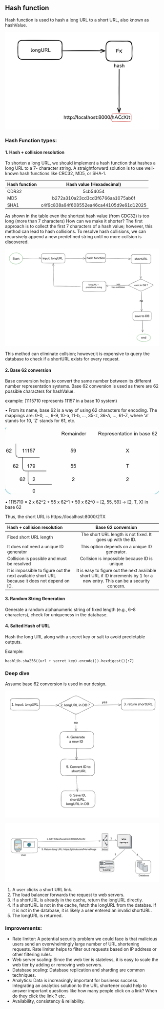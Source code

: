 
## Hash function
Hash function is used to hash a long URL to a short URL, also known as hashValue.

![Alt text](images/Screenshot2025-05-29at19.05.01.png)

### Hash Function types:
#### 1. Hash + collision resolution 

To shorten a long URL, we should implement a hash function that hashes a long URL to a 7-
character string. A straightforward solution is to use well-known hash functions like CRC32,
MD5, or SHA-1. 

| Hash function |                      Hash value (Hexadecimal)                      | 
|:--------------|:------------------------------------------------------------------:| 
| CDR32         |                              5cb54054                              | 
| MD5           |           b272a310a23cd3cd3f6766aa1075ab6f                         |
| SHA1          |              c4f9c838a64f608552ea46ca44105d9e61d12025              |
   
      
As shown in the table even the shortest hash value (from CDC32) is too long (more than 7 characters)
How can we make it shorter?
The first approach is to collect the first 7 characters of a hash value; however, this method can lead to hash collisions.
To resolve hash collisions, we can recursively append a new predefined string until no more collsion is discovered.

![Alt text](images/Screenshot2025-05-31at21.32.42.png)

This method can eliminate collsion; however,it is expensive to query the database to check if a shortURL exists for every request.

#### 2. Base 62 conversion

Base conversion helps to convert the same number between its different number representation systems. Base
62 conversion is used as there are 62 possible characters for hashValue.

example: (1115710 represents 11157 in a base 10 system)

• From its name, base 62 is a way of using 62 characters for encoding. The mappings are:
0-0, ..., 9-9, 10-a, 11-b, ..., 35-z, 36-A, ..., 61-Z, where ‘a’ stands for 10, ‘Z’ stands for 61, etc.

![Alt text](images/Screenshot2025-05-31at21.40.12.png)

• 1115710 = 2 x 62^2 + 55 x 62^1 + 59 x 62^0 = [2, 55, 59] -> [2, T, X] in base 62

Thus, the short URL is https://localhost:8000/2TX

| Hash + collision resolution                                                                   |                                                      Base 62 conversion                                                      | 
|:----------------------------------------------------------------------------------------------|:----------------------------------------------------------------------------------------------------------------------------:| 
| Fixed short URL length                                                                        |                                  The short URL length is not fixed. It goes up with the ID.                                  | 
| It does not need a unique ID generator                                                        |                                        This option depends on a unique ID generator.                                         |
| Collision is possible and must be resolved                                                    |                                         Collision is impossible because ID is unique                                         |
| It is impossible to figure out the next available short URL because it does not depend on ID. | It is easy to figure out the next available short URL if ID increments by 1 for a new entry. This can be a security concern. |

#### 3. Random String Generation
Generate a random alphanumeric string of fixed length (e.g., 6–8 characters), check for uniqueness in the database.

#### 4. Salted Hash of URL
Hash the long URL along with a secret key or salt to avoid predictable outputs.

Example:
```
hashlib.sha256((url + secret_key).encode()).hexdigest()[:7]
```

### Deep dive

Assume base 62 conversion is used in our design.

![Alt text](images/Screenshot2025-05-31at21.52.56.png)

![Alt text](images/Screenshot2025-05-31at21.59.54.png)

1. A user clicks a short URL link.
2. The load balancer forwards the request to web servers.
3. If a shortURL is already in the cache, return the longURL directly.
4. If a shortURL is not in the cache, fetch the longURL from the databse. If it is not in the database, it is likely a user entered an invalid shortURL.
5. The longURL is returned.

### Improvements:
- Rate limiter: A potential security problem we could face is that malicious users send an overwhelmingly large number of URL shortening requests. 
        Rate limiter helps to filter out requests based on IP address or other filtering rules. 
- Web server scaling: Since the web tier is stateless, it is easy to scale the web tier by adding or removing web servers.
- Database scaling: Database replication and sharding are common techniques.
- Analytics: Data is increasingly important for business success. Integrating an analytics solution to the URL shortener could help to answer important questions like how many people click on a link? When do they click the link ? etc.
- Availability, consistency & reliability.


   
 